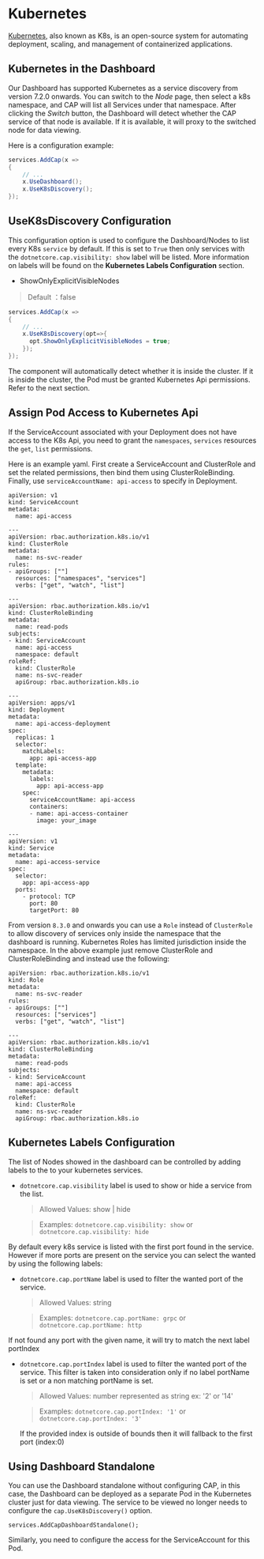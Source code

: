 # Kubernetes

[Kubernetes](https://kubernetes.io), also known as K8s, is an open-source system for automating deployment, scaling, and management of containerized applications.

## Kubernetes in the Dashboard

Our Dashboard has supported Kubernetes as a service discovery from version 7.2.0 onwards. You can switch to the *Node* page, then select a k8s namespace, and CAP will list all Services under that namespace. After clicking the *Switch* button, the Dashboard will detect whether the CAP service of that node is available. If it is available, it will proxy to the switched node for data viewing.

Here is a configuration example:

```cs
services.AddCap(x =>
{
    // ...
    x.UseDashboard();
    x.UseK8sDiscovery();
});

```

## UseK8sDiscovery Configuration

This configuration option is used to configure the Dashboard/Nodes to list every K8s `service` by default. If this is set to `True` then only services with the `dotnetcore.cap.visibility: show` label will be listed. More information on labels will be found on the **Kubernetes Labels Configuration** section.

* ShowOnlyExplicitVisibleNodes 

> Default ：false


```cs
services.AddCap(x =>
{
    // ...
    x.UseK8sDiscovery(opt=>{
      opt.ShowOnlyExplicitVisibleNodes = true;
    });
});
```

The component will automatically detect whether it is inside the cluster. If it is inside the cluster, the Pod must be granted Kubernetes Api permissions. Refer to the next section.

## Assign Pod Access to Kubernetes Api 

If the ServiceAccount associated with your Deployment does not have access to the K8s Api, you need to grant the `namespaces`, `services` resources the `get`, `list` permissions.

Here is an example yaml. First create a ServiceAccount and ClusterRole and set the related permissions, then bind them using ClusterRoleBinding. Finally, use `serviceAccountName: api-access` to specify in Deployment.

```
apiVersion: v1
kind: ServiceAccount
metadata:
  name: api-access

---
apiVersion: rbac.authorization.k8s.io/v1
kind: ClusterRole
metadata:
  name: ns-svc-reader
rules:
- apiGroups: [""]
  resources: ["namespaces", "services"]
  verbs: ["get", "watch", "list"]

---
apiVersion: rbac.authorization.k8s.io/v1
kind: ClusterRoleBinding
metadata:
  name: read-pods
subjects:
- kind: ServiceAccount
  name: api-access
  namespace: default
roleRef:
  kind: ClusterRole
  name: ns-svc-reader
  apiGroup: rbac.authorization.k8s.io
  
---
apiVersion: apps/v1
kind: Deployment
metadata:
  name: api-access-deployment
spec:
  replicas: 1
  selector:
    matchLabels:
      app: api-access-app
  template:
    metadata:
      labels:
        app: api-access-app
    spec:
      serviceAccountName: api-access
      containers:
      - name: api-access-container
        image: your_image
        
---
apiVersion: v1
kind: Service
metadata:
  name: api-access-service
spec:
  selector:
    app: api-access-app
  ports:
    - protocol: TCP
      port: 80
      targetPort: 80
```

From version `8.3.0` and onwards you can use a `Role` instead of `ClusterRole` to allow discovery of services only inside the namespace that the dashboard is running. Kubernetes Roles has limited jurisdiction inside the namespace. In the above example just remove ClusterRole and ClusterRoleBinding and instead use the following: 

```
apiVersion: rbac.authorization.k8s.io/v1
kind: Role
metadata:
  name: ns-svc-reader
rules:
- apiGroups: [""]
  resources: ["services"]
  verbs: ["get", "watch", "list"]

---
apiVersion: rbac.authorization.k8s.io/v1
kind: ClusterRoleBinding
metadata:
  name: read-pods
subjects:
- kind: ServiceAccount
  name: api-access
  namespace: default
roleRef:
  kind: ClusterRole
  name: ns-svc-reader
  apiGroup: rbac.authorization.k8s.io

```

## Kubernetes Labels Configuration

The list of Nodes showed in the dashboard can be controlled by adding labels to the to your kubernetes services. 


- `dotnetcore.cap.visibility` label is used to show or hide a service from the list. 

    > Allowed Values: show | hide

    > Examples: `dotnetcore.cap.visibility: show` or `dotnetcore.cap.visibility: hide`

By default every k8s service is listed with the first port found in the service. However if more ports are present on the service you can select the wanted by using the following labels: 

- `dotnetcore.cap.portName` label is used to filter the wanted port of the service. 

    > Allowed Values: string

    > Examples: `dotnetcore.cap.portName: grpc` or `dotnetcore.cap.portName: http`

If not found any port with the given name, it will try to match the next label portIndex

- `dotnetcore.cap.portIndex` label is used to filter the wanted port of the service. This filter is taken into consideration only if no label portName is set or a non matching portName is set.

    > Allowed Values: number represented as string ex: '2' or '14'

    > Examples: `dotnetcore.cap.portIndex: '1'` or `dotnetcore.cap.portIndex: '3'`

  If the provided index is outside of bounds then it will fallback to the first port (index:0)





## Using Dashboard Standalone

You can use the Dashboard standalone without configuring CAP, in this case, the Dashboard can be deployed as a separate Pod in the Kubernetes cluster just for data viewing. The service to be viewed no longer needs to configure the `cap.UseK8sDiscovery()` option.

```
services.AddCapDashboardStandalone();
```

Similarly, you need to configure the access for the ServiceAccount for this Pod.